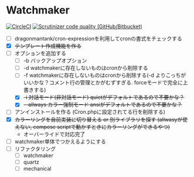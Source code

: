 # Watchmaker

[![CircleCI](https://img.shields.io/circleci/build/github/kozo/watchmaker.svg?style=flat-square)](https://circleci.com/gh/kozo/watchmaker)
[![Scrutinizer code quality (GitHub/Bitbucket)](https://img.shields.io/scrutinizer/quality/g/kozo/watchmaker.svg?style=flat-square)](https://scrutinizer-ci.com/g/kozo/watchmaker/)

- [ ] dragonmantank/cron-expressionを利用してcronの書式をチェックする
- [x] ~~テンプレート作成機能を作る~~
- [ ] オプションを追加する
  - [ ] -b バックアップオプション
  - [ ] -d watchmakerに存在しないものはcronから削除する
  - [ ] -f watchmakerに存在しないものはcronから削除する(-d よりこっちがいいかな？コメント行の管理とかがむずすぎる. forceモードで完全に上書きする)
  - [x] ~~-i 対話モード(非対話モード) quietがデフォルトであるので不要かな？~~
  - [x] ~~--allways カラー強制モード ansiがデフォルトであるので不要かな？~~
- [ ] アンインストールを作る (Cron.phpに設定されてる行を削除する)
- [x] ~~カラーリングを自前実装に切り替える or 別ライブラリを探す (allwasyが使えない, compose scriptで動かすときにカラーリングができるやつ)~~
  - オーバーライドで対応完了
- [ ] watchmaker単体でつかえるようにする
- [ ] リファクタリング
  - [ ] watchmaker
  - [ ] quartz
  - [ ] mechanical
